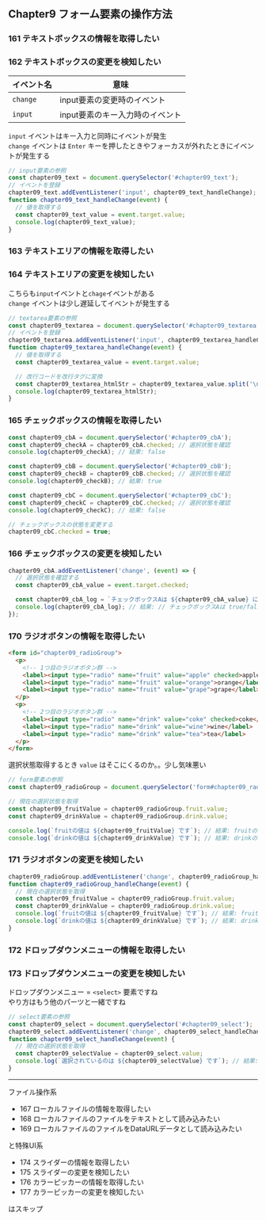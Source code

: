 ## Chapter9 フォーム要素の操作方法

### 161 テキストボックスの情報を取得したい

### 162 テキストボックスの変更を検知したい

| イベント名 | 意味                            |
| ---------- | ------------------------------- |
| `change`   | input要素の変更時のイベント     |
| `input`    | input要素のキー入力時のイベント |

`input` イベントはキー入力と同時にイベントが発生   
`change` イベントは `Enter` キーを押したときやフォーカスが外れたときにイベントが発生する

```javascript
// input要素の参照
const chapter09_text = document.querySelector('#chapter09_text');
// イベントを登録
chapter09_text.addEventListener('input', chapter09_text_handleChange);
function chapter09_text_handleChange(event) {
  // 値を取得する
  const chapter09_text_value = event.target.value;
  console.log(chapter09_text_value);
}
```

### 163 テキストエリアの情報を取得したい

### 164 テキストエリアの変更を検知したい

こちらも`input`イベントと`chage`イベントがある  
 `change` イベントは少し遅延してイベントが発生する

```javascript
// textarea要素の参照
const chapter09_textarea = document.querySelector('#chapter09_textarea');
// イベントを登録
chapter09_textarea.addEventListener('input', chapter09_textarea_handleChange);
function chapter09_textarea_handleChange(event) {
  // 値を取得する
  const chapter09_textarea_value = event.target.value;

  // 改行コードを改行タグに変換
  const chapter09_textarea_htmlStr = chapter09_textarea_value.split('\n').join('<br />');
  console.log(chapter09_textarea_htmlStr);
}
```

### 165 チェックボックスの情報を取得したい

```javascript
const chapter09_cbA = document.querySelector('#chapter09_cbA');
const chapter09_checkA = chapter09_cbA.checked; // 選択状態を確認
console.log(chapter09_checkA); // 結果: false

const chapter09_cbB = document.querySelector('#chapter09_cbB');
const chapter09_checkB = chapter09_cbB.checked; // 選択状態を確認
console.log(chapter09_checkB); // 結果: true

const chapter09_cbC = document.querySelector('#chapter09_cbC');
const chapter09_checkC = chapter09_cbC.checked; // 選択状態を確認
console.log(chapter09_checkC); // 結果: false

// チェックボックスの状態を変更する
chapter09_cbC.checked = true;
```

### 166 チェックボックスの変更を検知したい

```javascript
chapter09_cbA.addEventListener('change', (event) => {
  // 選択状態を確認する
  const chapter09_cbA_value = event.target.checked;

  const chapter09_cbA_log = `チェックボックスAは ${chapter09_cbA_value} になりました`;
  console.log(chapter09_cbA_log); // 結果: // チェックボックスAは true/false になりました
});
```

### 170 ラジオボタンの情報を取得したい

```html
<form id="chapter09_radioGroup">
  <p>
    <!-- 1つ目のラジオボタン群 -->
    <label><input type="radio" name="fruit" value="apple" checked>apple</label>
    <label><input type="radio" name="fruit" value="orange">orange</label>
    <label><input type="radio" name="fruit" value="grape">grape</label>
  </p>
  <p>
    <!-- 2つ目のラジオボタン群 -->
    <label><input type="radio" name="drink" value="coke" checked>coke</label>
    <label><input type="radio" name="drink" value="wine">wine</label>
    <label><input type="radio" name="drink" value="tea">tea</label>
  </p>
</form>
```

選択状態取得するとき `value` はそこにくるのか。。少し気味悪い

```javascript
// form要素の参照
const chapter09_radioGroup = document.querySelector('form#chapter09_radioGroup');

// 現在の選択状態を取得
const chapter09_fruitValue = chapter09_radioGroup.fruit.value;
const chapter09_drinkValue = chapter09_radioGroup.drink.value;

console.log(`fruitの値は ${chapter09_fruitValue} です`); // 結果: fruitの値は apple です
console.log(`drinkの値は ${chapter09_drinkValue} です`); // 結果: drinkの値は coke です
```

### 171 ラジオボタンの変更を検知したい

```javascript
chapter09_radioGroup.addEventListener('change', chapter09_radioGroup_handleChange);
function chapter09_radioGroup_handleChange(event) {
  // 現在の選択状態を取得
  const chapter09_fruitValue = chapter09_radioGroup.fruit.value;
  const chapter09_drinkValue = chapter09_radioGroup.drink.value;
  console.log(`fruitの値は ${chapter09_fruitValue} です`); // 結果: fruitの値は apple です
  console.log(`drinkの値は ${chapter09_drinkValue} です`); // 結果: drinkの値は coke です
}
```

### 172 ドロップダウンメニューの情報を取得したい

### 173 ドロップダウンメニューの変更を検知したい

ドロップダウンメニュー = `<select>` 要素ですね  
やり方はもう他のパーツと一緒ですね

```javascript
// select要素の参照
const chapter09_select = document.querySelector('#chapter09_select');
chapter09_select.addEventListener('change', chapter09_select_handleChange);
function chapter09_select_handleChange(event) {
  // 現在の選択状態を取得
  const chapter09_selectValue = chapter09_select.value;
  console.log(`選択されているのは ${chapter09_selectValue} です`); // 結果: fruitの値は apple です
}
```

---

ファイル操作系

- 167 ローカルファイルの情報を取得したい
- 168 ローカルファイルのファイルをテキストとして読み込みたい
- 169 ローカルファイルのファイルをDataURLデータとして読み込みたい

と特殊UI系

- 174 スライダーの情報を取得したい
- 175 スライダーの変更を検知したい
- 176 カラーピッカーの情報を取得したい
- 177 カラーピッカーの変更を検知したい

はスキップ
